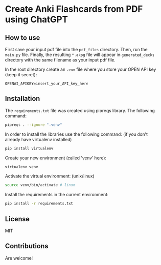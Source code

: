 # Create Anki Flashcards from PDF using ChatGPT


## How to use

First save your input pdf file into the `pdf_files` directory.
Then, run the `main.py` file.
Finally, the resulting `*.akpg` file will appear in `generated_decks` directory with the same filename as your input pdf file.

In the root directory create an `.env` file where you store your OPEN API key (keep it secret):
```
OPENAI_APIKEY=insert_your_API_key_here
```

## Installation

The `requirements.txt` file was created using pipreqs library. The following command:
```bash
pipreqs . --ignore ".venv" 
```

In order to install the libraries use the following command: (if you don't already have virtualenv installed)
```bash
pip install virtualenv 
```


Create your new environment (called 'venv' here):
```bash
virtualenv venv
```

Activate the virtual environment: (unix/linux)
```bash
source venv/bin/activate # linux
```

Install the requirements in the current environment:
```bash
pip install -r requirements.txt 
```


## License
MIT

## Contributions
Are welcome!